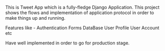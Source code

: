 This is Tweet App which is a fully-fledge Django Application. 
This project shows the flows and implementation of application protocol in order to make things up and running. 

Features like -
Authentication
Forms 
DataBase
User Profile 
User Account 
etc 

Have well implemented in order to go for production stage. 
